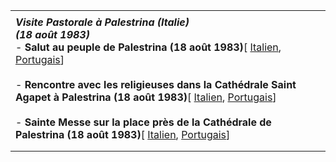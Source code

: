 |     |
| --- |
|  |
| ***Visite Pastorale à Palestrina (Italie)***<br>***(18 août 1983)***<br>- **Salut au peuple de Palestrina (18 août 1983)**[ [Italien](/content/john-paul-ii/it/speeches/1983/august/documents/hf_jp-ii_spe_19830818_popolazione-palestrina.html), [Portugais](/content/john-paul-ii/pt/speeches/1983/august/documents/hf_jp-ii_spe_19830818_popolazione-palestrina.html)]<br>  <br>- **Rencontre avec les religieuses dans la Cathédrale Saint Agapet à Palestrina (18 août 1983)**[ [Italien](/content/john-paul-ii/it/speeches/1983/august/documents/hf_jp-ii_spe_19830818_suore-cattedrale.html), [Portugais](/content/john-paul-ii/pt/speeches/1983/august/documents/hf_jp-ii_spe_19830818_suore-cattedrale.html)]<br>  <br>- **Sainte Messe sur la place près de la Cathédrale de Palestrina (18 août 1983)**[ [Italien](/content/john-paul-ii/it/homilies/1983/documents/hf_jp-ii_hom_19830818_palestrina.html), [Portugais](/content/john-paul-ii/pt/homilies/1983/documents/hf_jp-ii_hom_19830818_palestrina.html)] |
|  |
|  |